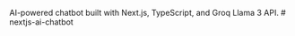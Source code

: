 AI-powered chatbot built with Next.js, TypeScript, and Groq Llama 3 API.
#   n e x t j s - a i - c h a t b o t  
 